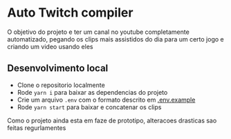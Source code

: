 # Auto Twitch compiler

O objetivo do projeto e ter um canal no youtube completamente automatizado,
pegando os clips mais assistidos do dia para um certo jogo e criando um video usando eles

## Desenvolvimento local

-   Clone o repositorio localmente
-   Rode `yarn i` para baixar as dependencias do projeto
-   Crie um arquivo `.env` com o formato descrito em [.env.example](.env.example)
-   Rode `yarn start` para baixar e concatenar os clips

Como o projeto ainda esta em faze de prototipo, alteracoes drasticas sao feitas regurlamentes
